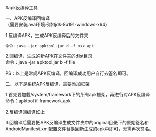 #apk反编译工具


一、APK反编译回编译<br>
（需要安装java环境:例如jdk-8u191-windows-x64）

1.反编译APK，生成APK反编译后的文件夹<br>

```
命令：java -jar apktool.jar d -f xxx.apk

```

2.回编译，生成的新APK在文件夹的dist目录<br>
命令：java -jar apktool.jar b -f file

PS：以上是常规APK反编译，回编译成功用户自行去签名即可。

二、以下是系统APK反编译，需要添加框架

1.首先要加载/system/framework下的所有apk框架，再进行对APK反编译<br>
命令：apktool if framework.apk

2.反编译回编译如上

3.回编译后需要把APK反编译生成文件夹中的original目录下的原始签名和AndroidManifest.xml配置文件替换回新生成的apk中即可，无需再次签名。

